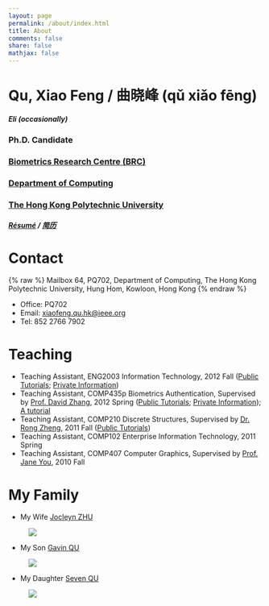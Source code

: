 ```yaml
---
layout: page
permalink: /about/index.html
title: About
comments: false
share: false
mathjax: false
---
```


# Qu, Xiao Feng / 曲晓峰 (qǔ xiǎo fēng) 

##### Eli (occasionally)

### Ph.D. Candidate

### [Biometrics Research Centre (BRC)](http://www4.comp.polyu.edu.hk/~biometrics)
### [Department of Computing](http://www.comp.polyu.edu.hk)
### [The Hong Kong Polytechnic University](http://www.polyu.edu.hk)


##### [Résumé](https://github.com/quxiaofeng/mycv/raw/master/cleancv.pdf) / [简历](https://github.com/quxiaofeng/mycv/raw/master/cleancv_cn.pdf)

# Contact

{% raw %}
    Mailbox 64, PQ702,
    Department of Computing,
    The Hong Kong Polytechnic University,
    Hung Hom, Kowloon, Hong Kong
{% endraw %}

+ Office: PQ702
+ Email: xiaofeng.qu.hk@ieee.org
+ Tel: 852 2766 7902

# Teaching

+ Teaching Assistant, ENG2003 Information Technology, 2012 Fall (<a href="https://github.com/quxiaofeng/eng2003" target="_blank">Public Tutorials</a>; <a href="https://bitbucket.org/quxiaofeng/eng2003" target="_blank">Private Information</a>)
+ Teaching Assistant, COMP435p Biometrics Authentication, Supervised by [Prof. David Zhang](http://www4.comp.polyu.edu.hk/~csdzhang/), 2012 Spring (<a href="https://github.com/quxiaofeng/COMP435p" target="_blank">Public Tutorials</a>; <a href="https://bitbucket.org/quxiaofeng/comp435p" target="_blank">Private Information</a>); <a href="http://COMP435p.tk">A tutorial</a>
+ Teaching Assistant, COMP210 Discrete Structures, Supervised by <a href="http://www.cas.mcmaster.ca/~rzheng/">Dr. Rong Zheng</a>, 2011 Fall (<a href="https://github.com/quxiaofeng/comp210tut" target="_blank">Public Tutorials</a>)
+ Teaching Assistant, COMP102 Enterprise Information Technology, 2011 Spring
+ Teaching Assistant, COMP407 Computer Graphics, Supervised by [Prof. Jane You](http://www4.comp.polyu.edu.hk/~csyjia/profile_JaneYou.pdf), 2010 Fall


# My Family

+ My Wife [Jocleyn ZHU](http://www.jocelynzhu.tk)

<figure><a href="http://www.jocelynzhu.tk"><img src="{{ site.url }}/images/jocelynzhu-400x400.jpg"></a></figure>

+ My Son [Gavin QU](http://www.gavinqu.tk)

<figure><a href="http://www.gavinqu.tk"><img src="{{ site.url }}/images/gavinqu-600x331.jpg"></a></figure>

+ My Daughter [Seven QU](http://www.sevenqu.tk)

<figure><a href="http://www.sevenqu.tk"><img src="{{ site.url }}/images/sevenqu.jpg"></a></figure>

